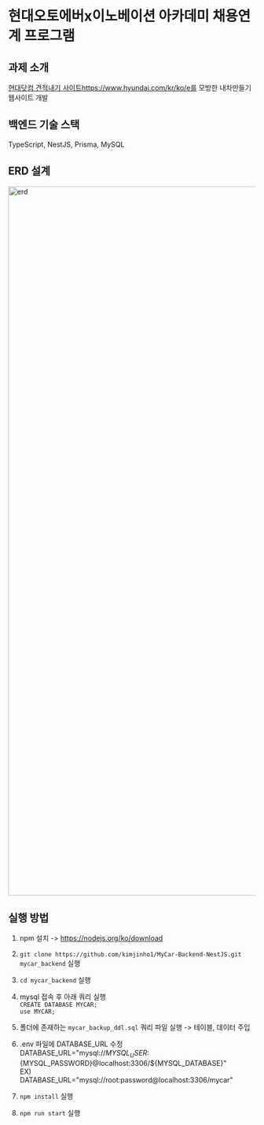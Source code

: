 # 현대오토에버x이노베이션 아카데미 채용연계 프로그램  
## 과제 소개  
[현대닷컴 견적내기 사이트](https://www.hyundai.com/kr/ko/e)https://www.hyundai.com/kr/ko/e를 모방한 내차만들기 웹사이트 개발  

## 백엔드 기술 스택  
TypeScript, NestJS, Prisma, MySQL  

## ERD 설계  
<img width="1440" alt="erd" src="https://github.com/kimjinho1/MyCar-Backend-NestJS/assets/29765855/5a911984-88cd-410c-8159-ce45302060e2">


## 실행 방법  
1. npm 설치 -> https://nodejs.org/ko/download  

2. `git clone https://github.com/kimjinho1/MyCar-Backend-NestJS.git mycar_backend` 실행  

3. `cd mycar_backend` 실행  

3. mysql 접속 후 아래 쿼리 실행   
`CREATE DATABASE MYCAR;`  
`use MYCAR;`  

4. 폴더에 존재하는 `mycar_backup_ddl.sql` 쿼리 파일 실행 -> 테이블, 데이터 주입  

5. .env 파일에 DATABASE_URL 수정  
DATABASE_URL="mysql://${MYSQL_USER}:${MYSQL_PASSWORD}@localhost:3306/${MYSQL_DATABASE}"  
EX)  
DATABASE_URL="mysql://root:password@localhost:3306/mycar"  

6. `npm install` 실행  

7. `npm run start` 실행  
